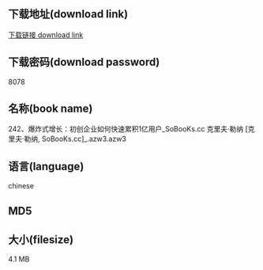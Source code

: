 ## 下载地址(download link)
[下载链接 download link](https://tutu365.netlify.app/?s=242%E3%80%81%E7%88%86%E7%82%B8%E5%BC%8F%E5%A2%9E%E9%95%BF%EF%BC%9A%E5%88%9D%E5%88%9B%E4%BC%81%E4%B8%9A%E5%A6%82%E4%BD%95%E5%BF%AB%E9%80%9F%E7%B4%AF%E7%A7%AF1%E4%BA%BF%E7%94%A8%E6%88%B7_SoBooKs.cc+%E5%85%8B%E9%87%8C%E5%A4%AB%C2%B7%E5%8B%92%E7%BA%B3+%5B%E5%85%8B%E9%87%8C%E5%A4%AB%C2%B7%E5%8B%92%E7%BA%B3%2C+SoBooKs.cc%5D_.azw3)

## 下载密码(download password)
8078

## 名称(book name)
242、爆炸式增长：初创企业如何快速累积1亿用户_SoBooKs.cc 克里夫·勒纳 [克里夫·勒纳, SoBooKs.cc]_.azw3.azw3

## 语言(language)
chinese

## MD5


## 大小(filesize)
4.1 MB
